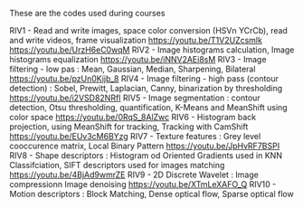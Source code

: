 These are the codes used during courses

RIV1 - Read and write images, space color conversion (HSVn YCrCb), read and write videos, frame visualization 
https://youtu.be/T1V2UZcsmlk https://youtu.be/UrzH6eC0wqM
RIV2 - Image histograms calculation, Image histograms equalization
https://youtu.be/iNNV2AEi8sM
RIV3 - Image filtering - low pas : Mean, Gaussian, Median, Sharpening, Bilateral
https://youtu.be/pzUn0Kijb_8
RIV4 - Image filtering - high pass (contour detection) : Sobel, Prewitt, Laplacian, Canny, binarization by thresholding 
https://youtu.be/i2VSD82NRfI
RIV5 - Image segmentation : contour detection, Otsu thresholding, quantification, K-Means and MeanShift using color space 
https://youtu.be/0RqS_8AlZwc
RIV6 - Histogram back projection, using MeanShift for tracking, Tracking with CamShift
https://youtu.be/EUv3cM6BYzg
RIV7 - Texture features : Grey level cooccurence matrix, Local Binary Pattern
https://youtu.be/JpHvRF7BSPI
RIV8 - Shape descriptors : Histogram od Oriented Gradients used in KNN Classifciation, SIFT descriptors used for images matching
https://youtu.be/4BjAd9wmrZE
RIV9 - 2D Discrete Wavelet : Image compressionn Image denoising 
https://youtu.be/XTmLeXAFO_Q
RIV10 - Motion descriptors : Block Matching, Dense optical flow, Sparse optical flow 
